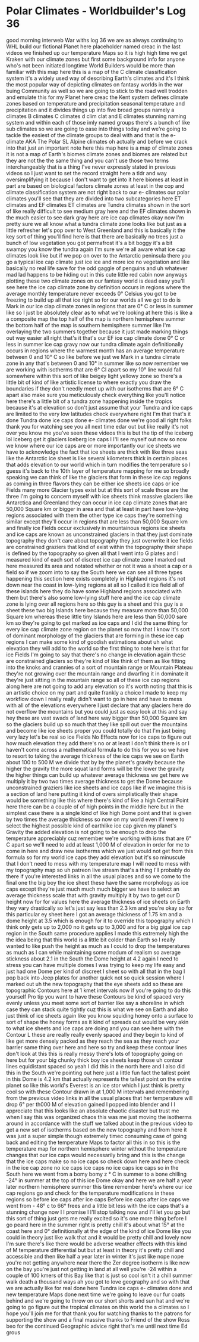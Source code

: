 # Polar Climates - Worldbuilder's Log 36

good morning interweb War withs log 36
we are as always continuing to WHL build
our fictional Planet here placeholder
named creac in the last videos we
finished up our temperature Maps so it
is high high time we get Kraken with our
climate zones but first some background
info for anyone who's not been initiated
longtime World Builders would be more
than familiar with this map here this is
a map of the C
climate classification system it's a
widely used way of describing Earth's
climates and it's I think the most
popular way of depicting climates on
fantasy worlds in the war buing
Community as well so we are going to
stick to the road well trodden and
emulate this for my Planet here creac
the Kent system defines climate zones
based on temperature and precipitation
seasonal temperature and precipitation
and it divides things up into five broad
groups namely a climates B climates C
climates d clim clat and E climates
stunning naming system and within each
of those imly named groups there's a
bunch of like sub climates so we are
going to ease into things today and
we're going to tackle the easiest of the
climate groups to deal with and that is
the e- climate AKA The Polar SL Alpine
climates oh actually and before we crack
into that just an important note here
this map here is a map of climate zones
it is not a map of Earth's biomes
climate zones and biomes are related but
they are not the the same thing and you
can't use those two terms
interchangeably that is a thing I've
never expressly stated in previous
videos so I just want to set the record
straight here a tldr and way
oversimplifying it because I don't want
to get into it here biomes at least in
part are based on biological factors
climate zones at least in the cop and
climate classification system are not
right back to our e- climates our polar
climates you'll see that they are
divided into two subcategories here ET
climates and EF climates ET climates are
Tundra climates shown in the sort of
like really difficult to see medium gray
here and the EF climates shown in the
much easier to see dark gray here are
ice cap climates okay now I'm pretty
sure we all know what a tundra climate
zone looks like but just as a little
refresher let's pop over to West
Greenland and this is basically it the
key sort of thing you'll find here is
that there are basically no trees just a
bunch of low vegetation you got
permafrost it's a bit boggy it's a bit
swampy you know the tundra again I'm
sure we're all aware what ice cap
climates look like but if we pop on over
to the Antarctic peninsula there you go
a typical ice cap climate just ice ice
and more ice no vegetation and like
basically no real life save for the odd
gaggle of penguins and uh whatever mad
lad happens to be hiding out in this
cute little red cabin now anyways
plotting these two climate zones on our
fantasy world is dead easy you'll see
here the ice cap climate zone by
definition occurs in regions where the
average monthly temperature never
exceeds 0° Celsius you got to be
freezing to build up all that ice right
so for our worlds all we got to do is
Mark in our ice clap climate zones in
regions that are 0° C or less in summer
like so I just be absolutely clear as to
what we're looking at here this is like
a a composite map the top half of the
map is northern hemisphere summer the
bottom half of the map is southern
hemisphere summer like I'm overlaying
the two summers together because it just
made marking things out way easier all
right that's it that's our EF ice cap
climate done 0° C or less in summer ice
cap gravy now our tundra climate again
definitionally occurs in regions where
the warmest month has an average
temperature between 0 and 10° C so like
before we just we Mark in a tundra
climate zone in any that's between 0 and
10° in summer like so now remember we
are working with isotherms that are 6°
CI apart so my 10° line would fall
somewhere within this sort of like
beigey light yellowy zone so there's a
little bit of kind of like artistic
license to where exactly you draw the
boundaries if they don't needly meet up
with our isotherms that are 6° C apart
also make sure you meticulously check
everything like you'll notice here
there's a little bit of a tundra zone
happening inside the tropics because
it's at elevation so don't just assume
that your Tundra and ice caps are
limited to the very low latitudes check
everywhere right I'm that that's it done
Tundra done ice caps done e- climates
done we're good all right folks thank
you for watching see you all next time
edar
out but like really it's not over you
know me you've seen these videos this is
but the tip of the iceberg lol Iceberg
get it glaciers Iceberg ice caps I I'll
see myself out now so now we know where
our ice caps are or more importantly our
ice sheets we have to acknowledge the
fact that ice sheets are thick with like
three seas like the Antarctic ice sheet
is like several kilometers thick in
certain places that adds elevation to
our world which in turn modifies the
temperature so I guess it's back to the
10th layer of
temperature mapping for
me so broadly speaking we can think of
like the glaciers that form in these ice
cap regions as coming in three flavors
they can be either ice sheets ice caps
or ice Fields many more Glacier types
exist but at this sort of scale those
are the three I'm going to concern
myself with ice sheets think massive
glaciers like Antarctica and Greenland
they can occur in ice cap climate zones
that are 50,000 Square km or bigger in
area and that at least in part have
low-lying regions associated with them
the other type ice caps they're
something similar except they'll occur
in regions that are less than 50,000
Square km and finally ice Fields occur
exclusively in mountainous regions ice
sheets and ice caps are known as
unconstrained glaciers in that they just
dominate topography they don't care
about topography they just overwrite it
ice fields are constrained graziers that
kind of exist within the topography
their shape is defined by the topography
so given all that I went into G plates
and I measured kind of each sort of
discreet ice cap climate zone I marked
out here measured its area and notated
whether or not it was a sheet a cap or a
field so if we zoom into to say the
South here we can see all three types
happening this section here exists
completely in Highland regions it's not
down near the coast in low-lying regions
at all so I called it ice field all of
these islands here they do have some
Highland regions associated with them
but there's also some low-lying stuff
here and the ice cap climate zone is
lying over all regions here so this guy
is a sheet and this guy is a sheet these
two big Islands here because they
measure more than 50,000 Square km
whereas these little tiny Islands here
are less than 50,000 sare km so they're
going to get marked as ice caps and I
did the same thing for every ice cap
climate zone region on the
planet so now that I know it's sort of
dominant morphology of the glaciers that
are forming in these ice cap regions I
can make some kind of goodish
estimations about uh what elevation they
will add to the world so the first thing
to note here is that for ice Fields I'm
going to say that there's no change in
elevation again these are constrained
glaciers so they're kind of like think
of them as like fitting into the knoks
and crannies of a sort of mountain range
or Mountain Plateau they're not growing
over the mountain range and dwarfing it
in dominate it they're just sitting in
the mountain range so all of these ice
cap regions along here are not going to
add any elevation so it's worth noting
that this is an artistic choice on my
part and quite frankly a choice I made
to keep my workflow down I really really
didn't want to go in here and have to
mess with all of the elevations
everywhere I just declare that any
glaciers here do not overflow the
mountains but you could just as easy
look at this and say hey these are vast
swads of land here way bigger than
50,000 Square km so the glaciers build
up so much that they like spill out over
the mountains and become like ice sheets
proper you could totally do that I'm
just being very lazy let's be real so
ice Fields No Effects now for ice caps
to figure out how much elevation they
add there's no or at least I don't think
there is or I haven't come across a
mathematical formula to do this for you
so we have to resort to taking the
average thickness of the ice caps we see
on Earth about 100 to 500 M we divide
that by by the planet's gravity because
the higher the gravity the more squat
land forms will be the lower the gravity
the higher things can build up whatever
average thickness we get here we
multiply it by two two times average
thickness to get the Dome because
unconstrained graziers like ice sheets
and ice caps like if we imagine this is
a section of land here putting it kind
of overs simplistically their shape
would be something
like this where there's kind of like a
high Central Point here there can be a
couple of of high points in the middle
here but in the simplest case there is a
single kind of like high Dome point and
that is given by two times the average
thickness so now on my world even if I
were to select the highest possible kind
of earthlike ice cap given my planet's
Gravity the added elevation is not going
to be enough to drop the temperature
appreciably cuz remember we're working
with isms that are 6° C apart so we'll
need to add at least 1,000 M of
elevation in order for me to come in
here and draw new isotherms which we
just would not get from this formula so
for my world ice caps they add elevation
but it's so minuscule that I don't need
to mess with my temperature map I will
need to mess with my topography map so
uh patreon live stream that's a thing
I'll probably do there if you're
interested links in all the usual places
and so we come to the final one the big
boy the ice sheet these have the same
morphology as ice caps except they're
just much much much bigger we have to
select an average thickness scale that
with gravity multiply it by two to get
our D height now for for values here the
average thickness of ice sheets on Earth
they vary drastically so let's just say
less than 2.3 km and you're okay so for
this particular ey sheet here I got an
average thickness of 1.75 km and a dome
height at 3.5 which is enough for it to
override this topography which I think
only gets up
to 2,000 no it gets up to 3,000 and for
a big gigal ice cap region in the South
same procedure applies I made this
extremely high the the idea being that
this world is a little bit colder than
Earth so I really wanted to like push
the height as much as I could to drop
the temperatures as much as I can while
maintaining some modum of realism so
average stickness about 2.1 in the South
the Dome height at 4.2 again I need to
stress you can have multiple domes I was
trying to keep my life easy and just had
one Dome per kind of discreet I
sheet so with all that in the bag I pop
back into Jeep plates for another quick
not so quick session where I marked out
uh the new topography that the eye
sheets add so these are topographic
Contours here at 1 kmet intervals now if
you're going to do this yourself Pro tip
you want to have these Contours be kind
of spaced very evenly unless you meet
some sort of barrier like say a
shoreline in which case they can stack
quite tightly cuz this is what we see on
Earth and also just think of ice sheets
again like you know squiding honey onto
a surface to sort of shape the honey
forms as it kind of spreads out would be
very akin to what ice sheets and ice
caps are doing and you can see here with
the Contour L these are really really
evenly spaced and they begin to kind of
like get more densely packed as they
reach the sea as they reach your barrier
same thing over here and here so try and
keep these contour lines don't look at
this this is really messy there's lots
of topography going on here but for your
big chunky thick boy ice sheets keep
those uh contour lines equidistant
spaced so yeah I did this in the north
here and I also did this in the South
we're pointing out here just a little
fun fact the tallest point in this Dome
is 4.2 km that actually represents the
tallest point on the entire planet so
like this world's Everest is an ice stor
which I just think is pretty
cool so with these Contour drawn in at
1,000 M intervals and remembering from
the previous video links in all the
usual places that her temperature will
drop 6° per th000 M of elevation gained
I popped into blender and I I appreciate
that this looks like an absolute chaotic
disaster but trust me when I say this
was organized chaos this was me just
moving the isotherms around in
accordance with the stuff we talked
about in the previous video to get a new
set of isotherms based on the new
topography and from here it was just a
super simple though extremely timec
consuming case of going back and editing
the temperature Maps to factor all this
in so this is the temperature map for
northern hemisphere winter without the
temperature changes that our ice caps
would necessarily bring and this is the
change that the ice caps make so no ice
caps so check down here and here check
in the ice cap zone no ice caps ice
caps no ice
caps ice
caps so in the South here we went from a
bomy bomy z ° C in summer to a bone
chilling -24° in summer at the top of
this ice Dome okay and here we are half
a year later northern hemisphere summer
this time remember here's where our ice
cap regions go and check for the
temperature modifications in these
regions so before ice
caps after ice caps Before ice caps
after ice caps we went from - 48° c to
66° frees and a little bit less with the
ice caps that's a stunning change now I
I promise I I'll stop talking now and
I'll let you go but this sort of thing
just gets me really excited so it's one
more thing before I go peard here in the
summer right is pretty chill it's about
what 15° at the coast here and 0°
definitionally at the edge of the kind
of ice Dome like you could in theory
just like walk that and it would be
pretty chill and lovely now I'm sure
there's like there would be adverse
weather effects with this kind of M
temperature differential but but at
least in theory it's pretty chill and
accessible and then like half a year
later in winter it's just like nope nope
you're not getting anywhere near there
the Zer degree isotherm is like now on
the bay you're just not getting in land
at all well you're -24 within a couple
of 100 kmers of this Bay like that is
just so cool isn't it a chill summer
walk death a thousand ways ah you got to
love
geography and so with that we are
actually like for real done here Tundra
ice caps e- climates done and new
temperature
Maps done next time we're going to leave
our fur coats behind and we're going to
throw on our short shorts and sun hat
and we're going to go figure out the
tropical climates on this world the a
climates so I hope you'll join me for
that thank you for watching thanks to
the patrons for supporting the show and
a final massive thanks to Friend of the
show Ross beo for the continued
Geographic advice right that's me
until next time
Ed grous